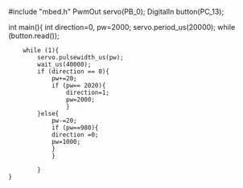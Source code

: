 #include "mbed.h"
PwmOut servo(PB_0);
DigitalIn button(PC_13);

int main(){
    int direction=0, pw=2000;
    servo.period_us(20000);
    while (button.read());
    
        while (1){
            servo.pulsewidth_us(pw);
            wait_us(40000);
            if (direction == 0){
                pw+=20;
                if (pw== 2020){
                    direction=1;
                    pw=2000;
                    }
            }else{
                pw-=20;
                if (pw==980){
                direction =0;
                pw=1000;
                }
                }
            
            }
    }

